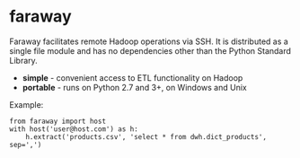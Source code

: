 # faraway
Faraway facilitates remote Hadoop operations via SSH.
It is distributed as a single file module and has
no dependencies other than the Python Standard Library.

* **simple** - convenient access to ETL functionality on Hadoop
* **portable** - runs on Python 2.7 and 3+, on Windows and Unix

Example:
```
from faraway import host
with host('user@host.com') as h:
	h.extract('products.csv', 'select * from dwh.dict_products', sep=',')
```
